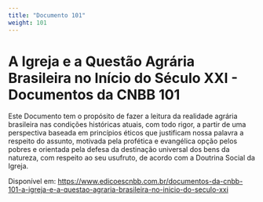 ```yaml
---
title: "Documento 101"
weight: 101
---
```

# A Igreja e a Questão Agrária Brasileira no Início do Século XXI - Documentos da CNBB 101

Este Documento tem o propósito de fazer a leitura da realidade agrária brasileira nas condições históricas atuais, com todo rigor, a partir de uma perspectiva baseada em princípios éticos que justificam nossa palavra a respeito do assunto, motivada pela profética e evangélica opção pelos pobres e orientada pela defesa da destinação universal dos bens da natureza, com respeito ao seu usufruto, de acordo com a Doutrina Social da Igreja.

Disponível em: https://www.edicoescnbb.com.br/documentos-da-cnbb-101-a-igreja-e-a-questao-agraria-brasileira-no-inicio-do-seculo-xxi

